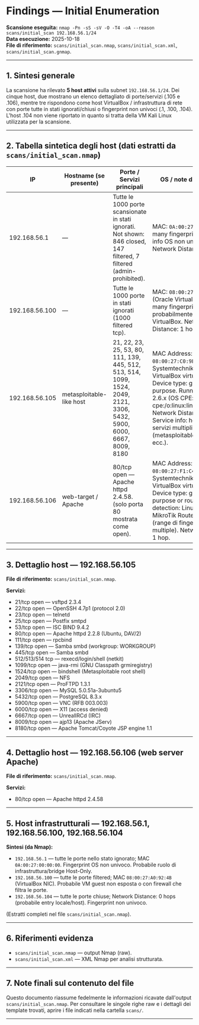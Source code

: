 # Findings — Initial Enumeration

**Scansione eseguita:** `nmap -Pn -sS -sV -O -T4 -oA --reason scans/initial_scan 192.168.56.1/24`  
**Data esecuzione:** 2025-10-18  
**File di riferimento:** `scans/initial_scan.nmap`, `scans/initial_scan.xml`, `scans/initial_scan.gnmap`.  

---

## 1. Sintesi generale
La scansione ha rilevato **5 host attivi** sulla subnet `192.168.56.1/24`. Dei cinque host, due mostrano un elenco dettagliato di porte/servizi (.105 e .106), mentre tre rispondono come host VirtualBox / infrastruttura di rete con porte tutte in stati ignorati/chiusi o fingerprint non univoci (.1, .100, .104). L'host .104 non viene riportato in quanto si tratta della VM Kali Linux utilizzata per la scansione. 

---

## 2. Tabella sintetica degli host (dati estratti da `scans/initial_scan.nmap`)

| IP | Hostname (se presente) | Porte / Servizi principali | OS / note di fingerprint |
|-----|------------------------|---------------------------------------|--------------------------|
| 192.168.56.1 | — | Tutte le 1000 porte scansionate in stati ignorati. Not shown: 846 closed, 147 filtered, 7 filtered (admin-prohibited). | MAC: `0A:00:27:00:00:00`. Too many fingerprints match — info OS non univoca. Network Distance: 1 hop. |
| 192.168.56.100 | — | Tutte le 1000 porte in stati ignorati (1000 filtered tcp). | MAC: `08:00:27:A0:92:4B` (Oracle VirtualBox NIC). Too many fingerprints match — probabilmente VM guest VirtualBox. Network Distance: 1 hop. |
| 192.168.56.105 | metasploitable-like host | 21, 22, 23, 25, 53, 80, 111, 139, 445, 512, 513, 514, 1099, 1524, 2049, 2121, 3306, 5432, 5900, 6000, 6667, 8009, 8180 | MAC Address: `08:00:27:C0:9E:18` (PCS Systemtechnik/Oracle VirtualBox virtual NIC). Device type: general purpose. Running: Linux 2.6.x (OS CPE: cpe:/o:linux:linux_kernel:2.6). Network Distance: 1 hop. Service info: host names e servizi multipli (metasploitable.localdomain ecc.). |
| 192.168.56.106 | web-target / Apache | 80/tcp open — Apache httpd 2.4.58. (solo porta 80 mostrata come open). | MAC Address: `08:00:27:F1:C4:7C` (PCS Systemtechnik/Oracle VirtualBox virtual NIC). Device type: general purpose or router. OS detection: Linux 4.x/5.x or MikroTik RouterOS 7.x (range di fingerprint multiple). Network Distance: 1 hop. |

---

## 3. Dettaglio host — 192.168.56.105
**File di riferimento:** `scans/initial_scan.nmap`.

**Servizi:**
- 21/tcp open — vsftpd 2.3.4  
- 22/tcp open — OpenSSH 4.7p1 (protocol 2.0)  
- 23/tcp open — telnetd  
- 25/tcp open — Postfix smtpd  
- 53/tcp open — ISC BIND 9.4.2  
- 80/tcp open — Apache httpd 2.2.8 (Ubuntu, DAV/2)  
- 111/tcp open — rpcbind  
- 139/tcp open — Samba smbd (workgroup: WORKGROUP)  
- 445/tcp open — Samba smbd  
- 512/513/514 tcp — rexecd/login/shell (netkit)  
- 1099/tcp open — java-rmi (GNU Classpath grmiregistry)  
- 1524/tcp open — bindshell (Metasploitable root shell)  
- 2049/tcp open — NFS  
- 2121/tcp open — ProFTPD 1.3.1  
- 3306/tcp open — MySQL 5.0.51a-3ubuntu5  
- 5432/tcp open — PostgreSQL 8.3.x  
- 5900/tcp open — VNC (RFB 003.003)  
- 6000/tcp open — X11 (access denied)  
- 6667/tcp open — UnrealIRCd (IRC)  
- 8009/tcp open — ajp13 (Apache JServ)  
- 8180/tcp open — Apache Tomcat/Coyote JSP engine 1.1

---

## 4. Dettaglio host — 192.168.56.106 (web server Apache)

**File di riferimento:** `scans/initial_scan.nmap`.

**Servizi:**
- 80/tcp open — Apache httpd 2.4.58

---

## 5. Host infrastrutturali — 192.168.56.1, 192.168.56.100, 192.168.56.104

**Sintesi (da Nmap):**
- `192.168.56.1` — tutte le porte nello stato ignorato; MAC `0A:00:27:00:00:00`. Fingerprint OS non univoco. Probabile ruolo di infrastruttura/bridge Host-Only.
- `192.168.56.100` — tutte le porte filtered; MAC `08:00:27:A0:92:4B` (VirtualBox NIC). Probabile VM guest non esposta o con firewall che filtra le porte.
- `192.168.56.104` — tutte le porte chiuse; Network Distance: 0 hops (probabile entry locale/host). Fingerprint non univoco.

(Estratti completi nel file `scans/initial_scan.nmap`).

---

## 6. Riferimenti evidenza
- `scans/initial_scan.nmap` — output Nmap (raw).  
- `scans/initial_scan.xml` — XML Nmap per analisi strutturata.  

---

## 7. Note finali sul contenuto del file
Questo documento riassume fedelmente le informazioni ricavate dall'output `scans/initial_scan.nmap`. Per consultare le singole righe raw e i dettagli dei template trovati, aprire i file indicati nella cartella `scans/`.

---
